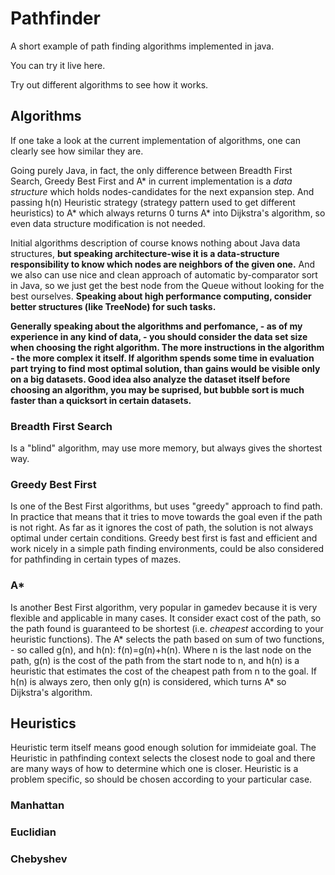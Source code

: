 # Pathfinder

A short example of path finding algorithms implemented in java.

You can try it live here.

Try out different algorithms to see how it works.

## Algorithms
If one take a look at the current implementation of algorithms, one can clearly see how similar they are.

Going purely Java, in fact, the only difference between Breadth First Search, Greedy Best First and A\* in current implementation is a *data structure* which holds nodes-candidates for the next expansion step. And passing h(n) Heuristic strategy (strategy pattern used to get different heuristics) to A\* which always returns 0 turns A\* into Dijkstra's algorithm, so even data structure modification is not needed.

Initial algorithms description of course knows nothing about Java data structures, **but speaking architecture-wise it is a data-structure responsibility to know which nodes are neighbors of the given one.** And we also can use nice and clean approach of automatic by-comparator sort in Java, so we just get the best node from the Queue without looking for the best ourselves. **Speaking about high performance computing, consider better structures (like TreeNode) for such tasks.**

**Generally speaking about the algorithms and perfomance, - as of my experience in any kind of data, - you should consider the data set size when choosing the right algorithm. The more instructions in the algorithm - the more complex it itself. If algorithm spends some time in evaluation part trying to find most optimal solution, than gains would be visible only on a big datasets. Good idea also analyze the dataset itself before choosing an algorithm, you may be suprised, but bubble sort is much faster than a quicksort in certain datasets.**


### Breadth First Search
Is a "blind" algorithm, may use more memory, but always gives the shortest way.

### Greedy Best First 
Is one of the Best First algorithms, but uses "greedy" approach to find path. In practice that means that it tries to move towards the goal even if the path is not right. As far as it ignores the cost of path, the solution is not always optimal under certain conditions. Greedy best first is fast and efficient and work nicely in a simple path finding environments, could be also considered for pathfinding in certain types of mazes. 

### A*
Is another Best First algorithm, very popular in gamedev because it is very flexible and applicable in many cases.
It consider exact cost of the path, so the path found is guaranteed to be shortest (i.e. *cheapest* according to your heuristic functions).
The A\* selects the path based on sum of two functions, - so called g(n), and h(n): f(n)=g(n)+h(n).
Where n is the last node on the path, g(n) is the cost of the path from the start node to n, and h(n) is a heuristic that estimates the cost of the cheapest path from n to the goal.
If h(n) is always zero, then only g(n) is considered, which turns A\* so Dijkstra's algorithm.



## Heuristics
Heuristic term itself means good enough solution for immideiate goal. The Heuristic in pathfinding context selects the closest node to goal and there are many ways of how to determine which one is closer.
Heuristic is a problem specific, so should be chosen according to your particular case.

### Manhattan
### Euclidian
### Chebyshev
